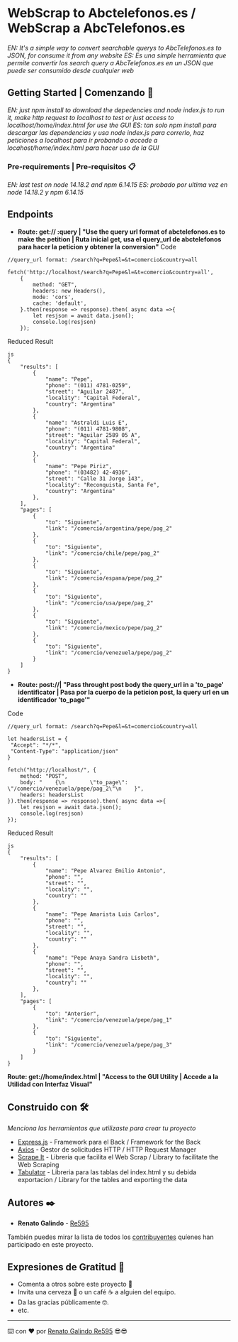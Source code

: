 # WebScrap to Abctelefonos.es / WebScrap a AbcTelefonos.es
_EN: It's a simple way to convert searchable querys to AbcTelefonos.es to JSON, for consume it from any website_ 
_ES: Es una simple herramienta que permite convertir los search query a AbcTelefonos.es en un JSON que puede ser consumido desde cualquier web_ 

## Getting Started | Comenzando 🚀

_EN: just npm install to download the depedencies and node index.js to run it, make http request to localhost to test or just access to localhost/home/index.html for use the GUI_
_ES: tan solo npm install para descargar las dependencias y usa node index.js para correrlo, haz peticiones a localhost para ir probando o accede a locahost/home/index.html para hacer uso de la GUI_


### Pre-requirements | Pre-requisitos 📋

_EN: last test on node 14.18.2 and npm 6.14.15_
_ES: probado por ultima vez en node 14.18.2 y npm 6.14.15_

## Endpoints

- **Route: get:// :query | "Use the query url format of abctelefonos.es to make the petition | Ruta inicial get, usa el query_url de abctelefonos para hacer la peticion y obtener la conversion"**
Code
```
//query_url format: /search?q=Pepe&l=&t=comercio&country=all

fetch('http://localhost/search?q=Pepe&l=&t=comercio&country=all',
    {
        method: "GET",
        headers: new Headers(),
        mode: 'cors',
        cache: 'default', 
    }.then(response => response).then( async data =>{
        let resjson = await data.json();
        console.log(resjson)
    });
```
Reduced Result
```
js
{
    "results": [
        {
            "name": "Pepe",
            "phone": "(011) 4781-0259",
            "street": "Aguilar 2487",
            "locality": "Capital Federal",
            "country": "Argentina"
        },
        {
            "name": "Astraldi Luis E",
            "phone": "(011) 4781-9808",
            "street": "Aguilar 2589 05 A",
            "locality": "Capital Federal",
            "country": "Argentina"
        },
        {
            "name": "Pepe Piriz",
            "phone": "(03482) 42-4936",
            "street": "Calle 31 Jorge 143",
            "locality": "Reconquista, Santa Fe",
            "country": "Argentina"
        },
    ],
    "pages": [
        {
            "to": "Siguiente",
            "link": "/comercio/argentina/pepe/pag_2"
        },
        {
            "to": "Siguiente",
            "link": "/comercio/chile/pepe/pag_2"
        },
        {
            "to": "Siguiente",
            "link": "/comercio/espana/pepe/pag_2"
        },
        {
            "to": "Siguiente",
            "link": "/comercio/usa/pepe/pag_2"
        },
        {
            "to": "Siguiente",
            "link": "/comercio/mexico/pepe/pag_2"
        },
        {
            "to": "Siguiente",
            "link": "/comercio/venezuela/pepe/pag_2"
        }
    ]
}
```
- **Route: post://| "Pass throught post body the query_url in a 'to_page' identificator | Pasa por la cuerpo de la peticion post, la query url en un identificador 'to_page'"**

Code
```
//query_url format: /search?q=Pepe&l=&t=comercio&country=all

let headersList = {
 "Accept": "*/*",
 "Content-Type": "application/json"
}

fetch("http://localhost/", { 
    method: "POST",
    body: "    {\n        \"to_page\": \"/comercio/venezuela/pepe/pag_2\"\n    }",
    headers: headersList
}).then(response => response).then( async data =>{
    let resjson = await data.json();
    console.log(resjson)
});
```
Reduced Result
```
js
{
    "results": [
        {
            "name": "Pepe Alvarez Emilio Antonio",
            "phone": "",
            "street": "",
            "locality": "",
            "country": ""
        },
        {
            "name": "Pepe Amarista Luis Carlos",
            "phone": "",
            "street": "",
            "locality": "",
            "country": ""
        },
        {
            "name": "Pepe Anaya Sandra Lisbeth",
            "phone": "",
            "street": "",
            "locality": "",
            "country": ""
        },
    ],
    "pages": [
        {
            "to": "Anterior",
            "link": "/comercio/venezuela/pepe/pag_1"
        },
        {
            "to": "Siguiente",
            "link": "/comercio/venezuela/pepe/pag_3"
        }
    ]
}
```
**Route: get://home/index.html | "Access to the GUI Utility | Accede a la Utilidad con Interfaz Visual"**
## Construido con 🛠️

_Menciona las herramientas que utilizaste para crear tu proyecto_

* [Express.js](https://expressjs.com/) - Framework para el Back / Framework for the Back
* [Axios](https://github.com/axios/axios) - Gestor de solicitudes HTTP / HTTP Request Manager
* [Scrape It](https://github.com/IonicaBizau/scrape-it) - Libreria que facilita el Web Scrap / Library to facilitate the Web Scraping
* [Tabulator](https://github.com/olifolkerd/tabulator) - Libreria para las tablas del index.html y su debida exportacion / Library for the tables and exporting the data


## Autores ✒️

* **Renato Galindo** - [Re595](https://github.com/Re595/)

También puedes mirar la lista de todos los [contribuyentes](https://github.com/your/project/contributors) quíenes han participado en este proyecto. 

## Expresiones de Gratitud 🎁

* Comenta a otros sobre este proyecto 📢
* Invita una cerveza 🍺 o un café ☕ a alguien del equipo. 
* Da las gracias públicamente 🤓.
* etc.



---
⌨️ con ❤️ por [Renato Galindo Re595](https://github.com/Re595/) 😎😎
